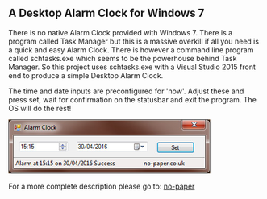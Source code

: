 ## A Desktop Alarm Clock for Windows 7
There is no native Alarm Clock provided with Windows 7. There is a program called Task Manager but this is a massive overkill 
if all you need is a quick and easy Alarm Clock. There is however a command line program called schtasks.exe which seems to 
be the powerhouse behind Task Manager. So this project uses schtasks.exe with a Visual Studio 2015 front end to produce a 
simple Desktop Alarm Clock.

The time and date inputs are preconfigured for 'now'. Adjust these and press set, wait for confirmation on the statusbar and exit the program. The OS will do the rest!


![Alarm Clock](https://github.com/vtreanor/Alarm/blob/master/alarmClock.jpg)

For a more complete description please go to: [no-paper](http://no-paper.co.uk/alarmClock)
